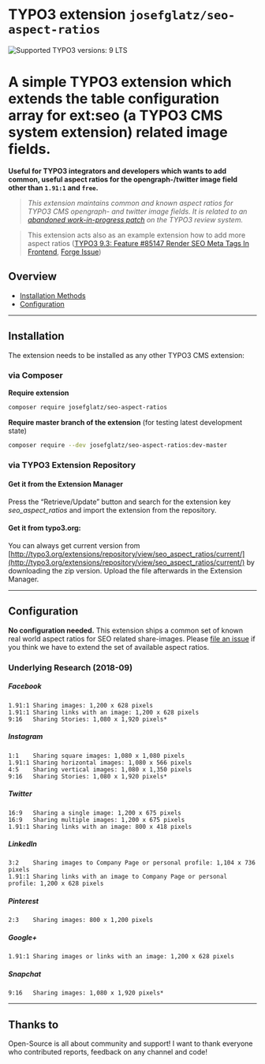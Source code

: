# TYPO3 extension `josefglatz/seo-aspect-ratios`

![Supported TYPO3 versions: 9 LTS](https://img.shields.io/badge/Supported%20TYPO3%20versions-9%20LTS-brightgreen.svg)

# A simple TYPO3 extension which extends the table configuration array for ext:seo (a TYPO3 CMS system extension) related image fields.

**Useful for TYPO3 integrators and developers which wants to add common,
useful aspect ratios for the opengraph-/twitter image field other than
`1.91:1` and `free`.**

> *This extension maintains common and known aspect ratios for TYPO3 CMS
> opengraph- and twitter image fields. It is related to an
> [abandoned work-in-progress patch](https://review.typo3.org/#/c/58546/)
> on the TYPO3 review system.*

> This extension acts also as an example extension how to add more
> aspect ratios
> ([TYPO3 9.3: Feature #85147 Render SEO Meta Tags In Frontend](https://docs.typo3.org/typo3cms/extensions/core/latest/Changelog/9.3/Feature-85147-RenderSEOMetaTagsInFrontend.html),
> [Forge Issue](https://forge.typo3.org/issues/85147))

## Overview

- [Installation Methods](#installation)
- [Configuration](#configuration)

---

## Installation

The extension needs to be installed as any other TYPO3 CMS extension:

### via Composer

**Require extension**

```bash
composer require josefglatz/seo-aspect-ratios
```

**Require master branch of the extension** (for testing latest
development state)

```bash
composer require --dev josefglatz/seo-aspect-ratios:dev-master
```

### via TYPO3 Extension Repository

#### Get it from the Extension Manager

Press the “Retrieve/Update” button and search for the extension key
*seo_aspect_ratios* and import the extension from the repository.

#### Get it from typo3.org:

You can always get current version from
[http://typo3.org/extensions/repository/view/seo_aspect_ratios/current/](http://typo3.org/extensions/repository/view/seo_aspect_ratios/current/)
by downloading the zip version. Upload the file afterwards in the
Extension Manager.

---

## Configuration

**No configuration needed.** This extension ships a common set of known
real world aspect ratios for SEO related share-images. Please [file an
issue](https://github.com/josefglatz/seo_aspect_ratios/issues/new) if
you think we have to extend the set of available aspect ratios.

### Underlying Research (2018-09)

##### Facebook

```
1.91:1 Sharing images: 1,200 x 628 pixels
1.91:1 Sharing links with an image: 1,200 x 628 pixels
9:16   Sharing Stories: 1,080 x 1,920 pixels*
```

##### Instagram

```
1:1    Sharing square images: 1,080 x 1,080 pixels
1.91:1 Sharing horizontal images: 1,080 x 566 pixels
4:5    Sharing vertical images: 1,080 x 1,350 pixels
9:16   Sharing Stories: 1,080 x 1,920 pixels*
```

##### Twitter

```
16:9   Sharing a single image: 1,200 x 675 pixels
16:9   Sharing multiple images: 1,200 x 675 pixels
1.91:1 Sharing links with an image: 800 x 418 pixels
```

##### LinkedIn

```
3:2    Sharing images to Company Page or personal profile: 1,104 x 736 pixels
1.91:1 Sharing links with an image to Company Page or personal profile: 1,200 x 628 pixels
```

##### Pinterest

```
2:3    Sharing images: 800 x 1,200 pixels
```

##### Google+

```
1.91:1 Sharing images or links with an image: 1,200 x 628 pixels
```

##### Snapchat

```
9:16   Sharing images: 1,080 x 1,920 pixels*
```

---

## Thanks to

Open-Source is all about community and support! I want to thank everyone
who contributed reports, feedback on any channel and code!
